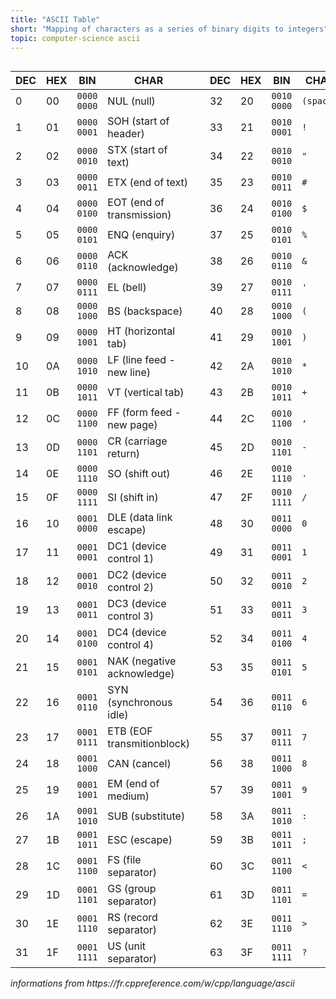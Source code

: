 ```yaml
---
title: "ASCII Table"
short: "Mapping of characters as a series of binary digits to integers"
topic: computer-science ascii
---
```


<div style="overflow-x: auto">
<table >
<thead>
<tr>
<th>DEC</th>
<th>HEX</th>
<th>BIN</th>
<th>CHAR</th>
<th></th>
<th>DEC</th>
<th>HEX</th>
<th>BIN</th>
<th>CHAR</th>
<th></th>
<th>DEC</th>
<th>HEX</th>
<th>BIN</th>
<th>CHAR</th>
<th></th>
<th>DEC</th>
<th>HEX</th>
<th>BIN</th>
<th>CHAR</th>
</tr>
</thead>
<tbody>
<tr>
<td>0</td>
<td>00</td>
<td><code>0000 0000</code></td>
<td>NUL (null)</td>
<td rowspan="32"></td>
<td>32</td>
<td>20</td>
<td><code>0010 0000</code></td>
<td><code>(space)</code></td>
<td rowspan="32"></td>
<td>64</td>
<td>40</td>
<td><code>0100 0000</code></td>
<td><code>@</code></td>
<td rowspan="32"></td>
<td>96</td>
<td>60</td>
<td><code>0110 0000</code></td>
<td>`</td>
</tr>
<tr>
<td>1</td>
<td>01</td>
<td><code>0000 0001</code></td>
<td>SOH (start of header)</td>
<td>33</td>
<td>21</td>
<td><code>0010 0001</code></td>
<td><code>!</code></td>
<td>65</td>
<td>41</td>
<td><code>0100 0001</code></td>
<td><code>A</code></td>
<td>97</td>
<td>61</td>
<td><code>0110 0001</code></td>
<td><code>a</code></td>
</tr>
<tr>
<td>2</td>
<td>02</td>
<td><code>0000 0010</code></td>
<td>STX (start of text)</td>
<td>34</td>
<td>22</td>
<td><code>0010 0010</code></td>
<td><code>"</code></td>
<td>66</td>
<td>42</td>
<td><code>0100 0010</code></td>
<td><code>B</code></td>
<td>98</td>
<td>62</td>
<td><code>0110 0010</code></td>
<td><code>b</code></td>
</tr>
<tr>
<td>3</td>
<td>03</td>
<td><code>0000 0011</code></td>
<td>ETX (end of text)</td>
<td>35</td>
<td>23</td>
<td><code>0010 0011</code></td>
<td><code>#</code></td>
<td>67</td>
<td>43</td>
<td><code>0100 0011</code></td>
<td><code>C</code></td>
<td>99</td>
<td>63</td>
<td><code>0110 0011</code></td>
<td><code>c</code></td>
</tr>
<tr>
<td>4</td>
<td>04</td>
<td><code>0000 0100</code></td>
<td>EOT (end of transmission)</td>
<td>36</td>
<td>24</td>
<td><code>0010 0100</code></td>
<td><code>$</code></td>
<td>68</td>
<td>44</td>
<td><code>0100 0100</code></td>
<td><code>D</code></td>
<td>100</td>
<td>64</td>
<td><code>0110 0100</code></td>
<td><code>d</code></td>
</tr>
<tr>
<td>5</td>
<td>05</td>
<td><code>0000 0101</code></td>
<td>ENQ (enquiry)</td>
<td>37</td>
<td>25</td>
<td><code>0010 0101</code></td>
<td><code>%</code></td>
<td>69</td>
<td>45</td>
<td><code>0100 0101</code></td>
<td><code>E</code></td>
<td>101</td>
<td>65</td>
<td><code>0110 0101</code></td>
<td><code>e</code></td>
</tr>
<tr>
<td>6</td>
<td>06</td>
<td><code>0000 0110</code></td>
<td>ACK (acknowledge)</td>
<td>38</td>
<td>26</td>
<td><code>0010 0110</code></td>
<td><code>&amp;</code></td>
<td>70</td>
<td>46</td>
<td><code>0100 0110</code></td>
<td><code>F</code></td>
<td>102</td>
<td>66</td>
<td><code>0110 0110</code></td>
<td><code>f</code></td>
</tr>
<tr>
<td>7</td>
<td>07</td>
<td><code>0000 0111</code></td>
<td>EL (bell)</td>
<td>39</td>
<td>27</td>
<td><code>0010 0111</code></td>
<td><code>'</code></td>
<td>71</td>
<td>47</td>
<td><code>0100 0111</code></td>
<td><code>G</code></td>
<td>103</td>
<td>67</td>
<td><code>0110 0111</code></td>
<td><code>g</code></td>
</tr>
<tr>
<td>8</td>
<td>08</td>
<td><code>0000 1000</code></td>
<td>BS (backspace)</td>
<td>40</td>
<td>28</td>
<td><code>0010 1000</code></td>
<td><code>(</code></td>
<td>72</td>
<td>48</td>
<td><code>0100 1000</code></td>
<td><code>H</code></td>
<td>104</td>
<td>68</td>
<td><code>0110 1000</code></td>
<td><code>h</code></td>
</tr>
<tr>
<td>9</td>
<td>09</td>
<td><code>0000 1001</code></td>
<td>HT (horizontal tab)</td>
<td>41</td>
<td>29</td>
<td><code>0010 1001</code></td>
<td><code>)</code></td>
<td>73</td>
<td>49</td>
<td><code>0100 1001</code></td>
<td><code>I</code></td>
<td>105</td>
<td>69</td>
<td><code>0110 1001</code></td>
<td><code>i</code></td>
</tr>
<tr>
<td>10</td>
<td>0A</td>
<td><code>0000 1010</code></td>
<td>LF (line feed - new line)</td>
<td>42</td>
<td>2A</td>
<td><code>0010 1010</code></td>
<td><code>*</code></td>
<td>74</td>
<td>4A</td>
<td><code>0100 1010</code></td>
<td><code>J</code></td>
<td>106</td>
<td>6A</td>
<td><code>0110 1010</code></td>
<td><code>j</code></td>
</tr>
<tr>
<td>11</td>
<td>0B</td>
<td><code>0000 1011</code></td>
<td>VT (vertical tab)</td>
<td>43</td>
<td>2B</td>
<td><code>0010 1011</code></td>
<td><code>+</code></td>
<td>75</td>
<td>4B</td>
<td><code>0100 1011</code></td>
<td><code>K</code></td>
<td>107</td>
<td>6B</td>
<td><code>0110 1011</code></td>
<td><code>k</code></td>
</tr>
<tr>
<td>12</td>
<td>0C</td>
<td><code>0000 1100</code></td>
<td>FF (form feed - new page)</td>
<td>44</td>
<td>2C</td>
<td><code>0010 1100</code></td>
<td><code>,</code></td>
<td>76</td>
<td>4C</td>
<td><code>0100 1100</code></td>
<td><code>L</code></td>
<td>108</td>
<td>6C</td>
<td><code>0110 1100</code></td>
<td><code>l</code></td>
</tr>
<tr>
<td>13</td>
<td>0D</td>
<td><code>0000 1101</code></td>
<td>CR (carriage return)</td>
<td>45</td>
<td>2D</td>
<td><code>0010 1101</code></td>
<td><code>-</code></td>
<td>77</td>
<td>4D</td>
<td><code>0100 1101</code></td>
<td><code>M</code></td>
<td>109</td>
<td>6D</td>
<td><code>0110 1101</code></td>
<td><code>m</code></td>
</tr>
<tr>
<td>14</td>
<td>0E</td>
<td><code>0000 1110</code></td>
<td>SO (shift out)</td>
<td>46</td>
<td>2E</td>
<td><code>0010 1110</code></td>
<td><code>.</code></td>
<td>78</td>
<td>4E</td>
<td><code>0100 1110</code></td>
<td><code>N</code></td>
<td>110</td>
<td>6E</td>
<td><code>0110 1110</code></td>
<td><code>n</code></td>
</tr>
<tr>
<td>15</td>
<td>0F</td>
<td><code>0000 1111</code></td>
<td>SI (shift in)</td>
<td>47</td>
<td>2F</td>
<td><code>0010 1111</code></td>
<td><code>/</code></td>
<td>79</td>
<td>4F</td>
<td><code>0100 1111</code></td>
<td><code>O</code></td>
<td>111</td>
<td>6F</td>
<td><code>0110 1111</code></td>
<td><code>o</code></td>
</tr>
<tr>
<td>16</td>
<td>10</td>
<td><code>0001 0000</code></td>
<td>DLE (data link escape)</td>
<td>48</td>
<td>30</td>
<td><code>0011 0000</code></td>
<td><code>0</code></td>
<td>80</td>
<td>50</td>
<td><code>0101 0000</code></td>
<td><code>P</code></td>
<td>112</td>
<td>70</td>
<td><code>0111 0000</code></td>
<td><code>p</code></td>
</tr>
<tr>
<td>17</td>
<td>11</td>
<td><code>0001 0001</code></td>
<td>DC1 (device control 1)</td>
<td>49</td>
<td>31</td>
<td><code>0011 0001</code></td>
<td><code>1</code></td>
<td>81</td>
<td>51</td>
<td><code>0101 0001</code></td>
<td><code>Q</code></td>
<td>113</td>
<td>71</td>
<td><code>0111 0001</code></td>
<td><code>q</code></td>
</tr>
<tr>
<td>18</td>
<td>12</td>
<td><code>0001 0010</code></td>
<td>DC2 (device control 2)</td>
<td>50</td>
<td>32</td>
<td><code>0011 0010</code></td>
<td><code>2</code></td>
<td>82</td>
<td>52</td>
<td><code>0101 0010</code></td>
<td><code>R</code></td>
<td>114</td>
<td>72</td>
<td><code>0111 0010</code></td>
<td><code>r</code></td>
</tr>
<tr>
<td>19</td>
<td>13</td>
<td><code>0001 0011</code></td>
<td>DC3 (device control 3)</td>
<td>51</td>
<td>33</td>
<td><code>0011 0011</code></td>
<td><code>3</code></td>
<td>83</td>
<td>53</td>
<td><code>0101 0011</code></td>
<td><code>S</code></td>
<td>115</td>
<td>73</td>
<td><code>0111 0011</code></td>
<td><code>s</code></td>
</tr>
<tr>
<td>20</td>
<td>14</td>
<td><code>0001 0100</code></td>
<td>DC4 (device control 4)</td>
<td>52</td>
<td>34</td>
<td><code>0011 0100</code></td>
<td><code>4</code></td>
<td>84</td>
<td>54</td>
<td><code>0101 0100</code></td>
<td><code>T</code></td>
<td>116</td>
<td>74</td>
<td><code>0111 0100</code></td>
<td><code>t</code></td>
</tr>
<tr>
<td>21</td>
<td>15</td>
<td><code>0001 0101</code></td>
<td>NAK (negative acknowledge)</td>
<td>53</td>
<td>35</td>
<td><code>0011 0101</code></td>
<td><code>5</code></td>
<td>85</td>
<td>55</td>
<td><code>0101 0101</code></td>
<td><code>U</code></td>
<td>117</td>
<td>75</td>
<td><code>0111 0101</code></td>
<td><code>u</code></td>
</tr>
<tr>
<td>22</td>
<td>16</td>
<td><code>0001 0110</code></td>
<td>SYN (synchronous idle)</td>
<td>54</td>
<td>36</td>
<td><code>0011 0110</code></td>
<td><code>6</code></td>
<td>86</td>
<td>56</td>
<td><code>0101 0110</code></td>
<td><code>V</code></td>
<td>118</td>
<td>76</td>
<td><code>0111 0110</code></td>
<td><code>v</code></td>
</tr>
<tr>
<td>23</td>
<td>17</td>
<td><code>0001 0111</code></td>
<td>ETB (EOF transmitionblock)</td>
<td>55</td>
<td>37</td>
<td><code>0011 0111</code></td>
<td><code>7</code></td>
<td>87</td>
<td>57</td>
<td><code>0101 0111</code></td>
<td><code>W</code></td>
<td>119</td>
<td>77</td>
<td><code>0111 0111</code></td>
<td><code>w</code></td>
</tr>
<tr>
<td>24</td>
<td>18</td>
<td><code>0001 1000</code></td>
<td>CAN (cancel)</td>
<td>56</td>
<td>38</td>
<td><code>0011 1000</code></td>
<td><code>8</code></td>
<td>88</td>
<td>58</td>
<td><code>0101 1000</code></td>
<td><code>X</code></td>
<td>120</td>
<td>78</td>
<td><code>0111 1000</code></td>
<td><code>x</code></td>
</tr>
<tr>
<td>25</td>
<td>19</td>
<td><code>0001 1001</code></td>
<td>EM (end of medium)</td>
<td>57</td>
<td>39</td>
<td><code>0011 1001</code></td>
<td><code>9</code></td>
<td>89</td>
<td>59</td>
<td><code>0101 1001</code></td>
<td><code>Y</code></td>
<td>121</td>
<td>79</td>
<td><code>0111 1001</code></td>
<td><code>y</code></td>
</tr>
<tr>
<td>26</td>
<td>1A</td>
<td><code>0001 1010</code></td>
<td>SUB (substitute)</td>
<td>58</td>
<td>3A</td>
<td><code>0011 1010</code></td>
<td><code>:</code></td>
<td>90</td>
<td>5A</td>
<td><code>0101 1010</code></td>
<td><code>Z</code></td>
<td>122</td>
<td>7A</td>
<td><code>0111 1010</code></td>
<td><code>z</code></td>
</tr>
<tr>
<td>27</td>
<td>1B</td>
<td><code>0001 1011</code></td>
<td>ESC (escape)</td>
<td>59</td>
<td>3B</td>
<td><code>0011 1011</code></td>
<td><code>;</code></td>
<td>91</td>
<td>5B</td>
<td><code>0101 1011</code></td>
<td><code>[</code></td>
<td>123</td>
<td>7B</td>
<td><code>0111 1011</code></td>
<td><code>&lbracket;</code></td>
</tr>
<tr>
<td>28</td>
<td>1C</td>
<td><code>0001 1100</code></td>
<td>FS (file separator)</td>
<td>60</td>
<td>3C</td>
<td><code>0011 1100</code></td>
<td><code>&lt;</code></td>
<td>92</td>
<td>5C</td>
<td><code>0101 1100</code></td>
<td><code>\</code></td>
<td>124</td>
<td>7C</td>
<td><code>0111 1100</code></td>
<td><code>|</code></td>
</tr>
<tr>
<td>29</td>
<td>1D</td>
<td><code>0001 1101</code></td>
<td>GS (group separator)</td>
<td>61</td>
<td>3D</td>
<td><code>0011 1101</code></td>
<td><code>=</code></td>
<td>93</td>
<td>5D</td>
<td><code>0101 1101</code></td>
<td><code>]</code></td>
<td>125</td>
<td>7D</td>
<td><code>0111 1101</code></td>
<td><code>&rbracket;</code></td>
</tr>
<tr>
<td>30</td>
<td>1E</td>
<td><code>0001 1110</code></td>
<td>RS (record separator)</td>
<td>62</td>
<td>3E</td>
<td><code>0011 1110</code></td>
<td><code>&gt;</code></td>
<td>94</td>
<td>5E</td>
<td><code>0101 1110</code></td>
<td><code>^</code></td>
<td>126</td>
<td>7E</td>
<td><code>0111 1110</code></td>
<td><code>~</code></td>
</tr>
<tr>
<td>31</td>
<td>1F</td>
<td><code>0001 1111</code></td>
<td>US (unit separator)</td>
<td>63</td>
<td>3F</td>
<td><code>0011 1111</code></td>
<td><code>?</code></td>
<td>95</td>
<td>5F</td>
<td><code>0101 1111</code></td>
<td><code>_</code></td>
<td>127</td>
<td>7F</td>
<td><code>0111 1111</code></td>
<td>DEL (delete)</td>
</tr>
</tbody>
</table>
</div>
<em>informations from https://fr.cppreference.com/w/cpp/language/ascii</em>